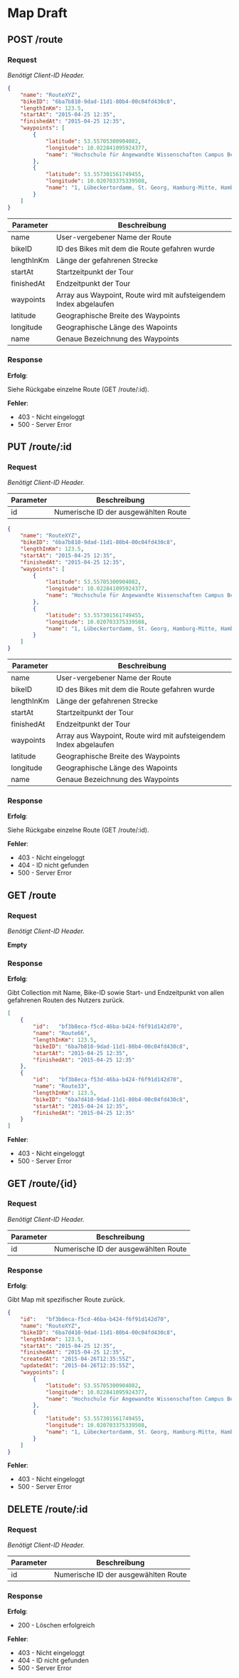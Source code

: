 # Map Draft

## POST /route
### Request
_Benötigt Client-ID Header._

```json
{
	"name": "RouteXYZ",
	"bikeID": "6ba7b810-9dad-11d1-80b4-00c04fd430c8",
	"lengthInKm": 123.5,
	"startAt": "2015-04-25 12:35",
	"finishedAt": "2015-04-25 12:35",
	"waypoints": [
		{
			"latitude": 53.55705300904082,
		    "longitude": 10.022841095924377,
		    "name": "Hochschule für Angewandte Wissenschaften Campus Berliner Tor, 5-21, Berliner Tor, St. Georg, Hamburg-Mitte, Hamburg, 20099, Deutschland"
		},
		{
			"latitude": 53.557301561749455,
		    "longitude": 10.020703375339508,
		    "name": "1, Lübeckertordamm, St. Georg, Hamburg-Mitte, Hamburg, 20099, Deutschland"
		}
	]
}
```

| Parameter  | Beschreibung |
|------------|--------------|
| name | User-vergebener Name der Route |
| bikeID | ID des Bikes mit dem die Route gefahren wurde |
| lengthInKm | Länge der gefahrenen Strecke |
| startAt | Startzeitpunkt der Tour |
| finishedAt | Endzeitpunkt der Tour |
| waypoints | Array aus Waypoint, Route wird mit aufsteigendem Index abgelaufen |
| latitude | Geographische Breite des Waypoints |
| longitude | Geographische Länge des Wapoints |
| name | Genaue Bezeichnung des Waypoints |

### Response
__Erfolg__:

Siehe Rückgabe einzelne Route (GET /route/:id).

__Fehler__:

- 403 - Nicht eingeloggt
- 500 - Server Error


## PUT /route/:id
### Request
_Benötigt Client-ID Header._

| Parameter  | Beschreibung |
|------------|--------------|
| id | Numerische ID der ausgewählten Route |

```json
{
	"name": "RouteXYZ",
	"bikeID": "6ba7b810-9dad-11d1-80b4-00c04fd430c8",
	"lengthInKm": 123.5,
	"startAt": "2015-04-25 12:35",
	"finishedAt": "2015-04-25 12:35",
	"waypoints": [
		{
			"latitude": 53.55705300904082,
		    "longitude": 10.022841095924377,
		    "name": "Hochschule für Angewandte Wissenschaften Campus Berliner Tor, 5-21, Berliner Tor, St. Georg, Hamburg-Mitte, Hamburg, 20099, Deutschland"
		},
		{
			"latitude": 53.557301561749455,
		    "longitude": 10.020703375339508,
		    "name": "1, Lübeckertordamm, St. Georg, Hamburg-Mitte, Hamburg, 20099, Deutschland"
		}
	]
}
```

| Parameter  | Beschreibung |
|------------|--------------|
| name | User-vergebener Name der Route |
| bikeID | ID des Bikes mit dem die Route gefahren wurde |
| lengthInKm | Länge der gefahrenen Strecke |
| startAt | Startzeitpunkt der Tour |
| finishedAt | Endzeitpunkt der Tour |
| waypoints | Array aus Waypoint, Route wird mit aufsteigendem Index abgelaufen |
| latitude | Geographische Breite des Waypoints |
| longitude | Geographische Länge des Wapoints |
| name | Genaue Bezeichnung des Waypoints |

### Response
__Erfolg__:

Siehe Rückgabe einzelne Route (GET /route/:id).

__Fehler__:

- 403 - Nicht eingeloggt
- 404 - ID nicht gefunden
- 500 - Server Error


## GET /route
### Request
_Benötigt Client-ID Header._

__Empty__

### Response
__Erfolg__:

Gibt Collection mit Name, Bike-ID sowie Start- und Endzeitpunkt von allen gefahrenen Routen des Nutzers zurück.

```json
[
	{
		"id":	"bf3b8eca-f5cd-46ba-b424-f6f91d142d70",
		"name": "Route66",
		"lengthInKm": 123.5,
		"bikeID": "6ba7b810-9dad-11d1-80b4-00c04fd430c8",
		"startAt": "2015-04-25 12:35",
		"finishedAt": "2015-04-25 12:35"
	},
	{
		"id":	"bf3b8eca-f53d-46ba-b424-f6f91d142d70",
		"name": "Route33",
		"lengthInKm": 123.5,
		"bikeID": "6ba7d410-9dad-11d1-80b4-00c04fd430c8",
		"startAt": "2015-04-24 12:35",
		"finishedAt": "2015-04-25 12:35"
	}
]
```

__Fehler__:

- 403 - Nicht eingeloggt
- 500 - Server Error


## GET /route/{id}
### Request
_Benötigt Client-ID Header._

| Parameter  | Beschreibung |
|------------|--------------|
| id | Numerische ID der ausgewählten Route |

### Response
__Erfolg__:

Gibt Map mit spezifischer Route zurück.

```json
{	
	"id":	"bf3b8eca-f5cd-46ba-b424-f6f91d142d70",
	"name": "RouteXYZ",
	"bikeID": "6ba7d410-9dad-11d1-80b4-00c04fd430c8",
	"lengthInKm": 123.5,
	"startAt": "2015-04-25 12:35",
	"finishedAt": "2015-04-25 12:35",
	"createdAt": "2015-04-26T12:35:55Z",
	"updatedAt": "2015-04-26T12:35:55Z",
	"waypoints": [
		{
			"latitude": 53.55705300904082,
		    "longitude": 10.022841095924377,
		    "name": "Hochschule für Angewandte Wissenschaften Campus Berliner Tor, 5-21, Berliner Tor, St. Georg, Hamburg-Mitte, Hamburg, 20099, Deutschland"
		},
		{
			"latitude": 53.557301561749455,
		    "longitude": 10.020703375339508,
		    "name": "1, Lübeckertordamm, St. Georg, Hamburg-Mitte, Hamburg, 20099, Deutschland"
		}
	]
}
```

__Fehler__:

- 403 - Nicht eingeloggt
- 500 - Server Error


## DELETE /route/:id
### Request
_Benötigt Client-ID Header._

| Parameter  | Beschreibung |
|------------|--------------|
| id | Numerische ID der ausgewählten Route |

### Response
__Erfolg__:

- 200 - Löschen erfolgreich

__Fehler__:

- 403 - Nicht eingeloggt
- 404 - ID nicht gefunden
- 500 - Server Error
